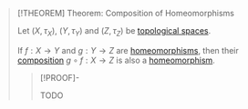 >[!THEOREM] Theorem: Composition of Homeomorphisms
>
>Let $(X, \tau_X)$, $(Y, \tau_Y)$ and $(Z, \tau_Z)$ be [topological spaces](../../Topological%20Spaces/Topological%20Space.md).
>
>If $f: X \to Y$ and $g: Y \to Z$ are [homeomorphisms](Homeomorphism.md), then their [composition](../../../Analysis/Functions/Composition.md) $g \circ f: X \to Z$ is also a [homeomorphism](Homeomorphism.md).
>
>>[!PROOF]-
>>
>>TODO
>>
>